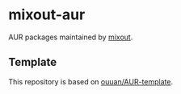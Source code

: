 # mixout-aur

AUR packages maintained by [mixout](https://aur.archlinux.org/account/mixout).

## Template

This repository is based on [ouuan/AUR-template](https://github.com/ouuan/AUR-template).
